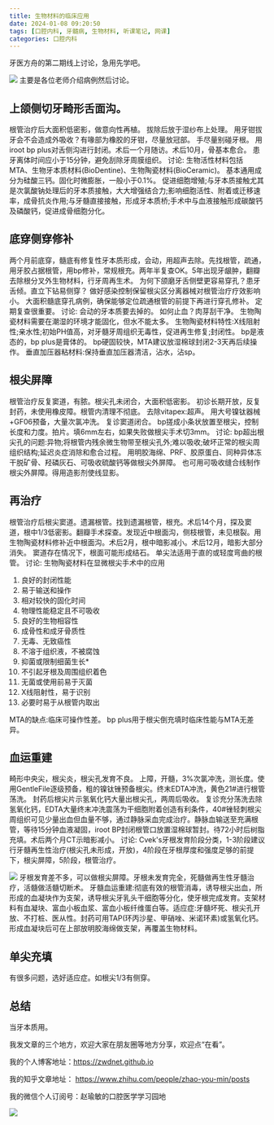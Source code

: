 ```yaml
---
title: 生物材料的临床应用
date: 2024-01-08 09:20:50
tags: [口腔内科, 牙髓病, 生物材料, 听课笔记, 网课]
categories: 口腔内科
---
```

牙医方舟的第二期线上讨论，急用先学吧。

![](https://zymblog-1258069789.cos.ap-chengdu.myqcloud.com/blog0432-bm/01.jpg)
主要是各位老师介绍病例然后讨论。
## 上颌侧切牙畸形舌面沟。
根管治疗后大面积低密影，做意向性再植。
拔除后放于湿纱布上处理。
用牙钳拔牙会不会造成外吸收？有喙部为橡胶的牙钳，尽量放冠部。
手尽量别碰牙根。
用iroot bp plus对舌侧沟进行封闭。术后一个月随访。术后10月，骨基本愈合。
患牙离体时间应小于15分钟，避免刮除牙周膜组织。
讨论:
生物活性材料包括MTA、生物牙本质材料(BioDentine)、生物陶瓷材料(BioCeramic)。
基本通用成分为硅酸三钙。固化时微膨胀，一般小于0.1%。
促进细胞增殖;与牙本质接触尤其是次氯酸钠处理后的牙本质接触，大大增强结合力;影响细胞活性、附着或迁移速率，成骨抗炎作用;与牙髓直接接触，形成牙本质桥;手术中与血液接触形成碳酸钙及磷酸钙，促进成骨细胞分化。

## 底穿侧穿修补
两个月前底穿，髓底有修复性牙本质形成，会动，用超声去除。先找根管，疏通，用牙胶占据根管，用bp修补，常规根充。两年半复查OK。5年出现牙龈肿，翻瓣去除根分叉外生物材料，行牙周再生术。
为何下颌磨牙舌侧壁更容易穿孔？患牙舌倾。直立下钻易侧穿？
做好感染控制保留根尖区分离器械对根管治疗疗效影响小。
大面积髓底穿孔病例，确保能够定位疏通根管的前提下再进行穿孔修补。
定期复查很重要。
讨论:
会动的牙本质要去掉的。
如何止血？肉芽刮干净。
生物陶瓷材料需要在潮湿的环境才能固化，但水不能太多。
生物陶瓷材料特性:X线阻射性;亲水性;初始PH值高，对牙髓牙周组织无毒性，促进再生修复;封闭性。
bp是液态的，bp plus是膏体的。
bp硬固较快，MTA建议放湿棉球封闭2-3天再后续操作。
垂直加压器粘材料:保持垂直加压器清洁，沾水，沾sp。

## 根尖屏障
根管治疗反复窦道，有脓。根尖孔未闭合，大面积低密影。
初诊长期开放，反复封药，未使用橡皮障。根管内清理不彻底。
去除vitapex:超声。
用大号镍钛器械+GF06预备，大量次氯冲洗。
复诊窦道闭合。
bp搓成小条状放置至根尖，控制长度和力度。拍片。填6mm左右，如果失败做根尖手术切3mm。
讨论:
bp超出根尖孔的问题:异物;将根管内残余微生物带至根尖孔外;难以吸收;破坏正常的根尖周组织结构;延迟炎症消除和愈合过程。
用明胶海绵、PRF、胶原蛋白、同种异体冻干脱矿骨、羟磷灰石、可吸收硫酸钙等做根尖外屏障。
也可用可吸收缝合线制作根尖外屏障。得用造影剂使线显影。

## 再治疗
根管治疗后根尖窦道。遗漏根管。找到遗漏根管，根充。术后14个月，探及窦道，根中1/3低密影。翻瓣手术探查。发现近中根面沟，侧枝根管，未见根裂。用生物陶瓷材料修补近中根面沟。术后2月，根中暗影减小。术后12月，暗影大部分消失。
窦道存在情况下，根面可能形成结石。
单尖法适用于直的或轻度弯曲的根管。
讨论:
生物陶瓷材料在显微根尖手术中的应用
1. 良好的封闭性能
2. 易于输送和操作
3. 相对较快的固化时间
4. 物理性能稳定且不可吸收
5. 良好的生物相容性
6. 成骨性和成牙骨质性
7. 无毒、无致癌性
8. 不溶于组织液，不被腐蚀
9. 抑菌或限制细菌生长*
10. 不引起牙根及周围组织着色
11. 无菌或使用前易于灭菌
12. X线阻射性，易于识别
13. 必要时易于从根管内取出

MTA的缺点:临床可操作性差。
bp plus用于根尖倒充填时临床性能与MTA无差异。

## 血运重建
畸形中央尖，根尖炎，根尖孔发育不良。
上障，开髓，3%次氯冲洗，测长度。使用GentleFile逐级预备，粗的镍钛锉预备根尖。终末EDTA冲洗，黄色21#进行根管荡洗。
封药后根尖片示氢氧化钙大量出根尖孔，两周后吸收。
复诊充分荡洗去除氢氧化钙，EDTA大量终末冲洗震荡为干细胞附着创造有利条件，40#锉轻刺根尖周组织可见少量出血但血量不够，通过静脉采血完成治疗。静脉血输送至充满根管，等待15分钟血液凝固，iroot BP封闭根管口放置湿棉球暂封。待72小时后树脂充填。术后两个月CT示暗影减小。
讨论:
Cvek's牙根发育阶段分类，1-3阶段建议行牙髓再生性治疗(根尖孔未形成，开放)，4阶段在牙根厚度和强度足够的前提下，根尖屏障，5阶段，根管治疗。

![](https://zymblog-1258069789.cos.ap-chengdu.myqcloud.com/blog0432-bm/02.jpg)
牙根发育差不多，可以做根尖屏障。牙根未发育完全，死髓做再生性牙髓治疗，活髓做活髓切断术。
牙髓血运重建:彻底有效的根管消毒，诱导根尖出血，所形成的血凝块作为支架，诱导根尖牙乳头干细胞等分化，使牙根完成发育。支架材料有血凝块、富血小板血浆、富血小板纤维蛋白等。适应症:牙髓坏死、根尖孔开放、不打桩、医从性。封药可用TAP(环丙沙星、甲硝唑、米诺环素)或氢氧化钙。形成血凝块后可在上部放明胶海绵做支架，再覆盖生物材料。

## 单尖充填
有很多问题，选好适应症。如根尖1/3有侧穿。

## 总结
当牙本质用。





我发文章的三个地方，欢迎大家在朋友圈等地方分享，欢迎点“在看”。

我的个人博客地址：https://zwdnet.github.io

我的知乎文章地址： https://www.zhihu.com/people/zhao-you-min/posts

我的微信个人订阅号：赵瑜敏的口腔医学学习园地

![](https://zymblog-1258069789.cos.ap-chengdu.myqcloud.com/other/wx.jpg)




